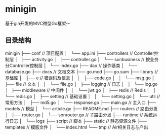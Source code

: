 # minigin
基于gin开发的MVC微型Go框架～

## 目录结构
minigin
├── conf // 项目配置
│   └── app.ini
├── controllers // Controller控制层
│   ├── activity.go
│   ├── controller.go
│   └── sonbusiness // 按业务分Controller控制层
│       └── index.go
├── dao // 操作基类
│   └── database.go
├── docs // 文档文本
├── go.mod
├── go.sum
├── library // 基础库
│   ├── e   // 错误码及信息
│   │   ├── code.go
│   │   └── msg.go
│   ├── file // 文本
│   │   └── file.go
│   ├── logging // 日志
│   │   └── log.go
│   ├── middleware // 中间件
│   │   └── jwt.go
│   ├── redis // Redis
│   │   └── redis.go
│   ├── setting // 基础设置
│   │   └── setting.go
│   └── util // 常用方法
│       ├── md5.go
│       └── response.go
├── main.go // 主入口
├── models // 模型
│   └── article.go
├── README.md
├── routers // 路由分发
│   ├── router.go
│   └── sonrouter.go // 子路由分发
├── runtime // 系统运行日志
│   └── logs
├── script // 脚本
├── static // 静态资源文件
├── templates // 模版文件
│   └── index.html
└── tmp // Air相关日志与产出
